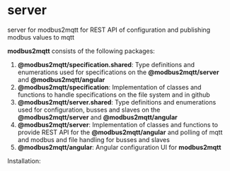 # server
server for modbus2mqtt for REST API of configuration and publishing modbus values to mqtt

**modbus2mqtt** consists of the following packages:
1. **@modbus2mqtt/specification.shared**: Type definitions and enumerations used for specifications on the **@modbus2mqtt/server** and **@modbus2mqtt/angular** 
2. **@modbus2mqtt/specification**: Implementation of classes and functions to handle specifications on the file system and in github
3. **@modbus2mqtt/server.shared**: Type definitions and enumerations used for configuration, busses and slaves on the **@modbus2mqtt/server** and **@modbus2mqtt/angular** 
4. **@modbus2mqtt/server**: Implementation of classes and functions to provide REST API for the **@modbus2mqtt/angular** and polling of mqtt and modbus and file handling for busses and slaves
5. **@modbus2mqtt/angular**: Angular configuration UI for **modbus2mqtt**


Installation:

